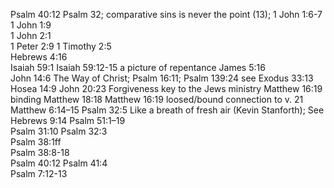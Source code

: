 Psalm 40:12	Psalm 32; comparative sins is never the point (13);
1 John 1:6-7	
1 John 1:9	
1 John 2:1	
1 Peter 2:9	
1 Timothy 2:5	
Hebrews 4:16	
Isaiah 59:1	
Isaiah 59:12-15	a picture of repentance
James 5:16	
John 14:6	The Way of Christ; Psalm 16:11; Psalm 139:24 see Exodus 33:13 Hosea 14:9
John 20:23	Forgiveness key to the Jews ministry
Matthew 16:19	binding
Matthew 18:18	Matthew 16:19 loosed/bound connection to v. 21 Matthew 6:14–15
Psalm 32:5	Like a breath of fresh air (Kevin Stanforth); See Hebrews 9:14
Psalm 51:1–19	
Psalm 31:10	
Psalm 32:3	
Psalm 38:1ff	
Psalm 38:8-18	
Psalm 40:12	
Psalm 41:4	
Psalm 7:12-13	
